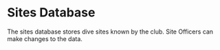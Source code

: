 # Sites Database
The sites database stores dive sites known by the club. Site Officers can make
changes to the data.
